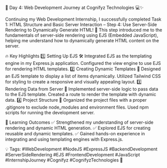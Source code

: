 🌟 Day 4: Web Development Journey at Cognifyz Technologies 💻✨

Continuing my Web Development Internship, 
I successfully completed Task 1: HTML Structure and Basic Server Interaction – Step 4: Use Server-Side Rendering to Dynamically Generate HTML! 🎯
This step introduced me to the fundamentals of server-side rendering using EJS (Embedded JavaScript), helping me understand how to dynamically generate HTML content on the server.

🔥 Key Highlights
1️⃣ Setting Up EJS 🛠️
  Integrated EJS as the templating engine in my Express.js application.
  Configured the view engine to use EJS for rendering HTML templates.
2️⃣ Creating Dynamic Templates 📄
  Designed an EJS template to display a list of items dynamically.
  Utilized Tailwind CSS for styling to create a responsive and visually appealing layout.
3️⃣ Rendering Data from Server 🚀
  Implemented server-side logic to pass data to the EJS template.
  Created a route to render the template with dynamic data.
4️⃣ Project Structure 📁
  Organized the project files with a proper .gitignore to exclude node_modules and environment files.
  Used npm scripts for running the development server.

🌱 Learning Outcomes 
✅ Strengthened my understanding of server-side rendering and dynamic HTML generation. 
✅ Explored EJS for creating reusable and dynamic templates. 
✅ Gained hands-on experience in integrating and using templating engines with Express.js.

💡 Tags: #WebDevelopment #NodeJS #ExpressJS #BackendDevelopment #ServerSideRendering #EJS #FrontendDevelopment #JavaScript #InternshipJourney #Cognifyz #CognifyzTechnologies 🚀
